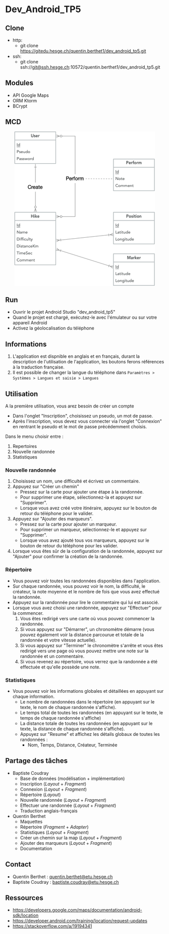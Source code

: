 # Dev_Android_TP5

## Clone

* http:
  * git clone https://gitedu.hesge.ch/quentin.berthet1/dev_android_tp5.git
* ssh:
  * git clone ssh://git@ssh.hesge.ch:10572/quentin.berthet1/dev_android_tp5.git

## Modules

* API Google Maps
* ORM Ktorm
* BCrypt

## MCD

<p align="center">
  <img src="mcd.png" alt="mcd.png">
</p>

## Run

* Ouvrir le projet Android Studio "dev_android_tp5"
* Quand le projet est chargé, exécutez-le avec l'émulateur ou sur votre appareil Android
* Activez la géolocalisation du téléphone

## Informations

1. L'application est dispnible en anglais et en français, durant la description de l'utilisation de l'application, les boutons ferons références à la traduction française.
2. Il est possible de changer la langue du téléphone dans `Paramètres > Systèmes > Langues et saisie > Langues`

## Utilisation

A la première utilisation, vous arez besoin de créer un compte
  * Dans l'onglet "Inscription", choisissez un pseudo, un mot de passe.
  * Après l'inscription, vous devez vous connecter via l'onglet "Connexion" en rentrant le pseudo et le mot de passe précédemment choisis.

Dans le menu choisir entre :
1. Repertoires
2. Nouvelle randonnée
3. Statistiques

### Nouvelle randonnée

1. Choisissez un nom, une difficulté et écrivez un commentaire.
2. Appuyez sur "Créer un chemin"
   * Pressez sur la carte pour ajouter une étape à la randonnée.
   * Pour supprimer une étape, sélectionnez-la et appuyez sur "Supprimer".
   * Lorsque vous avez créé votre itinéraire, appuyez sur le bouton de retour du téléphone pour le valider.
3. Appuyez sur "Ajouter des marqueurs".
   * Pressez sur la carte pour ajouter un marqueur.
   * Pour supprimer un marqueur, sélectionnez-le et appuyez sur "Supprimer".
   * Lorsque vous avez ajouté tous vos marqueurs, appuyez sur le bouton de retour du téléphone pour les valider.
4. Lorsque vous êtes sûr de la configuration de la randonnée, appuyez sur "Ajouter" pour confirmer la création de la randonnée.

### Répertoire

* Vous pouvez voir toutes les randonnées disponibles dans l'application.
* Sur chaque randonnée, vous pouvez voir le nom, la difficulté, le créateur, la note moyenne et le nombre de fois que vous avez effectué la randonnée.
* Appuyez sur la randonnée pour lire le commentaire qui lui est associé.
* Lorsque vous avez choisi une randonnée, appuyez sur "Effectuer" pour la commencer.
  1. Vous êtes redirigé vers une carte où vous pouvez commencer la randonnée.
  2. Si vous appuyez sur "Démarrer", un chronomètre démarre (vous pouvez également voir la distance parcourue et totale de la randonnée et votre vitesse actuelle).
  3. Si vous appuyez sur "Terminer" le chronomètre s'arrête et vous êtes redirigé vers une page où vous pouvez mettre une note sur la randonnée et un commentaire.
  4. Si vous revenez au répertoire, vous verrez que la randonnée a été effectuée et qu'elle possède une note.

### Statistiques

* Vous pouvez voir les informations globales et détaillées en appuyant sur chaque information.
  * Le nombre de randonnées dans le répertoire (en appuyant sur le texte, le nom de chaque randonnée s'affiche).
  * Le temps total de toutes les randonnées (en appuyant sur le texte, le temps de chaque randonnée s'affiche)
  * La distance totale de toutes les randonnées (en appuyant sur le texte, la distance de chaque randonnée s'affiche).
  * Appuyez sur "Resume" et affichez les détails globaux de toutes les randonnées :
    * Nom, Temps, Distance, Créateur, Terminée


## Partage des tâches

* Baptiste Coudray
    * Base de données (modélisation + implémentation)
    * Inscription (*Layout* + *Fragment*)
    * Connexion (*Layout* + *Fragment*)
    * Répertoire (*Layout*)
    * Nouvelle randonnée (*Layout* + *Fragment*)
    * Effectuer une randonnée (*Layout* + *Fragment*)
    * Traduction anglais-français
* Quentin Berthet
    * Maquettes
    * Répertoire (*Fragment* + *Adapter*)
    * Statistiques (*Layout* + *Fragment*)
    * Créer un chemin sur la map (*Layout* + *Fragment*)
    * Ajouter des marqueurs (*Layout* + *Fragment*)
    * Documentation

## Contact

* Quentin Berthet : quentin.berthet@etu.hesge.ch
* Baptiste Coudray : baptiste.coudray@etu.hesge.ch

## Ressources

* https://developers.google.com/maps/documentation/android-sdk/location
* https://developer.android.com/training/location/request-updates
* https://stackoverflow.com/a/19194341
